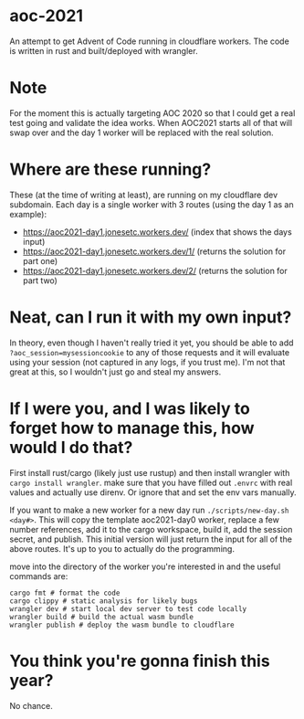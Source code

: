 # aoc-2021

An attempt to get Advent of Code running in cloudflare workers. The code is written in rust and built/deployed with wrangler.

# Note

For the moment this is actually targeting AOC 2020 so that I could get a real test going and validate the idea works. When AOC2021 starts all of that will swap over and the day 1 worker will be replaced with the real solution.

# Where are these running?

These (at the time of writing at least), are running on my cloudflare dev subdomain. Each day is a single worker with 3 routes (using the day 1 as an example):
- https://aoc2021-day1.jonesetc.workers.dev/ (index that shows the days input)
- https://aoc2021-day1.jonesetc.workers.dev/1/ (returns the solution for part one)
- https://aoc2021-day1.jonesetc.workers.dev/2/ (returns the solution for part two)

# Neat, can I run it with my own input?

In theory, even though I haven't really tried it yet, you should be able to add `?aoc_session=mysessioncookie` to any of those requests and it will evaluate using your session (not captured in any logs, if you trust me). I'm not that great at this, so I wouldn't just go and steal my answers.

# If I were you, and I was likely to forget how to manage this, how would I do that?

First install rust/cargo (likely just use rustup) and then install wrangler with `cargo install wrangler`. make sure that you have filled out `.envrc` with real values and actually use direnv. Or ignore that and set the env vars manually.

If you want to make a new worker for a new day run `./scripts/new-day.sh <day#>`. This will copy the template aoc2021-day0 worker, replace a few number references, add it to the cargo workspace, build it, add the session secret, and publish. This initial version will just return the input for all of the above routes. It's up to you to actually do the programming.

move into the directory of the worker you're interested in and the useful commands are:
```
cargo fmt # format the code
cargo clippy # static analysis for likely bugs
wrangler dev # start local dev server to test code locally
wrangler build # build the actual wasm bundle
wrangler publish # deploy the wasm bundle to cloudflare
```

# You think you're gonna finish this year?

No chance.
